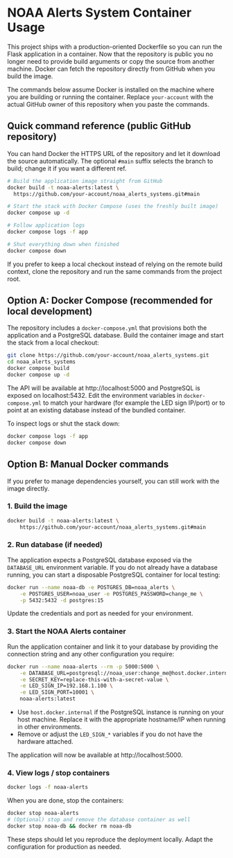 # NOAA Alerts System Container Usage

This project ships with a production-oriented Dockerfile so you can run the
Flask application in a container. Now that the repository is public you no
longer need to provide build arguments or copy the source from another machine.
Docker can fetch the repository directly from GitHub when you build the image.

The commands below assume Docker is installed on the machine where you are
building or running the container. Replace `your-account` with the actual GitHub
owner of this repository when you paste the commands.

## Quick command reference (public GitHub repository)

You can hand Docker the HTTPS URL of the repository and let it download the
source automatically. The optional `#main` suffix selects the branch to build;
change it if you want a different ref.

```bash
# Build the application image straight from GitHub
docker build -t noaa-alerts:latest \
  https://github.com/your-account/noaa_alerts_systems.git#main

# Start the stack with Docker Compose (uses the freshly built image)
docker compose up -d

# Follow application logs
docker compose logs -f app

# Shut everything down when finished
docker compose down
```

If you prefer to keep a local checkout instead of relying on the remote build
context, clone the repository and run the same commands from the project root.

## Option A: Docker Compose (recommended for local development)

The repository includes a `docker-compose.yml` that provisions both the
application and a PostgreSQL database. Build the container image and start the
stack from a local checkout:

```bash
git clone https://github.com/your-account/noaa_alerts_systems.git
cd noaa_alerts_systems
docker compose build
docker compose up -d
```

The API will be available at http://localhost:5000 and PostgreSQL is exposed on
localhost:5432. Edit the environment variables in `docker-compose.yml` to match
your hardware (for example the LED sign IP/port) or to point at an existing
database instead of the bundled container.

To inspect logs or shut the stack down:

```bash
docker compose logs -f app
docker compose down
```

## Option B: Manual Docker commands

If you prefer to manage dependencies yourself, you can still work with the
image directly.

### 1. Build the image

```bash
docker build -t noaa-alerts:latest \
    https://github.com/your-account/noaa_alerts_systems.git#main
```

### 2. Run database (if needed)

The application expects a PostgreSQL database exposed via the `DATABASE_URL`
environment variable. If you do not already have a database running, you can
start a disposable PostgreSQL container for local testing:

```bash
docker run --name noaa-db -e POSTGRES_DB=noaa_alerts \
    -e POSTGRES_USER=noaa_user -e POSTGRES_PASSWORD=change_me \
    -p 5432:5432 -d postgres:15
```

Update the credentials and port as needed for your environment.

### 3. Start the NOAA Alerts container

Run the application container and link it to your database by providing the
connection string and any other configuration you require:

```bash
docker run --name noaa-alerts --rm -p 5000:5000 \
    -e DATABASE_URL=postgresql://noaa_user:change_me@host.docker.internal:5432/noaa_alerts \
    -e SECRET_KEY=replace-this-with-a-secret-value \
    -e LED_SIGN_IP=192.168.1.100 \
    -e LED_SIGN_PORT=10001 \
    noaa-alerts:latest
```

* Use `host.docker.internal` if the PostgreSQL instance is running on your host
  machine. Replace it with the appropriate hostname/IP when running in other
  environments.
* Remove or adjust the `LED_SIGN_*` variables if you do not have the hardware
  attached.

The application will now be available at http://localhost:5000.

### 4. View logs / stop containers

```bash
docker logs -f noaa-alerts
```

When you are done, stop the containers:

```bash
docker stop noaa-alerts
# (Optional) stop and remove the database container as well
docker stop noaa-db && docker rm noaa-db
```

These steps should let you reproduce the deployment locally. Adapt the
configuration for production as needed.
